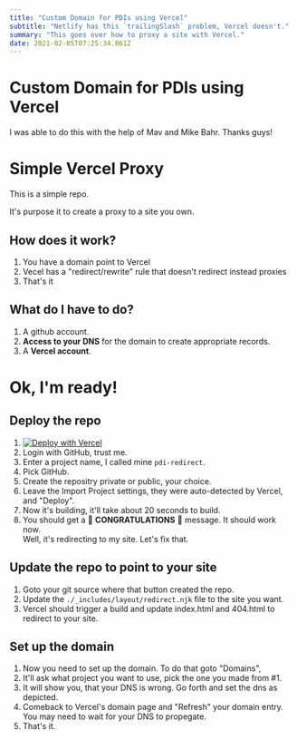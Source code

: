 ```yaml
---
title: "Custom Domain for PDIs using Vercel"
subtitle: "Netlify has this `trailingSlash` problem, Vercel doesn't."
summary: "This goes over how to proxy a site with Vercel."
date: 2021-02-05T07:25:34.061Z
---
```


# Custom Domain for PDIs using Vercel

I was able to do this with the help of Mav and Mike Bahr.  Thanks guys!

# Simple Vercel Proxy 

This is a simple repo.

It's purpose it to create a proxy to a site you own.

## How does it work?

1.  You have a domain point to Vercel
2.  Vecel has a "redirect/rewrite" rule that doesn't redirect instead proxies
3.  That's it

## What do I have to do?

1.  A github account.
1.  **Access to your DNS** for the domain to create appropriate records.
2.  A **Vercel account**.

# Ok, I'm ready!

## Deploy the repo

1. [![Deploy with Vercel](https://vercel.com/button)](https://vercel.com/new/git/external?repository-url=https%3A%2F%2Fgithub.com%2Fjacebenson%2Fdev)
2. Login with GitHub, trust me.
3. Enter a project name, I called mine `pdi-redirect`.
4. Pick GitHub.
5. Create the repositry private or public, your choice.
6. Leave the Import Project settings, they were auto-detected by Vercel, and "Deploy".
7. Now it's building, it'll take about 20 seconds to build. 
8. You should get a 🎉 **CONGRATULATIONS** 🎉 message.  It should work now.  
  Well, it's redirecting to my site.  Let's fix that.

## Update the repo to point to your site

1. Goto your git source where that button created the repo.
1. Update the `./_includes/layout/redirect.njk` file to the site you want.
1. Vercel should trigger a build and update index.html and 404.html to redirect to your site.
   
## Set up the domain

1. Now you need to set up the domain.  To do that goto "Domains", 
1. It'll ask what project you want to use, pick the one you made from #1.
1. It will show you, that your DNS is wrong.  Go forth and set the dns as depicted.
1. Comeback to Vercel's domain page and "Refresh" your domain entry.  You may need to wait for your DNS to propegate.
1. That's it.